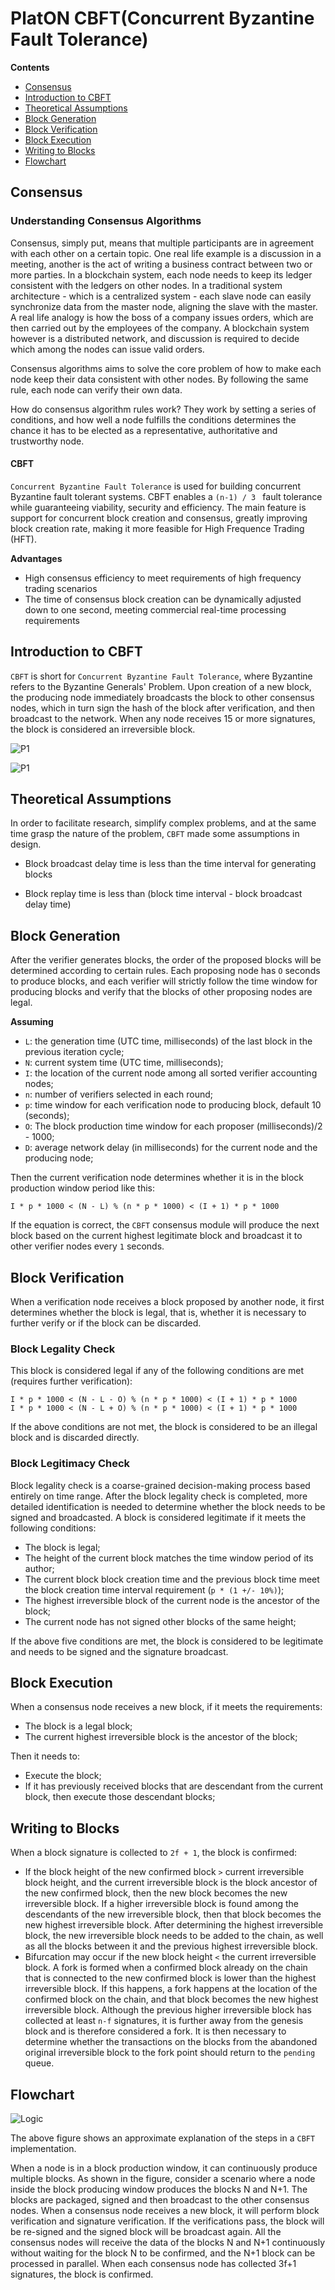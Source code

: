 # PlatON CBFT(Concurrent Byzantine Fault Tolerance)	

<!-- START doctoc generated TOC please keep comment here to allow auto update -->
<!-- DON'T EDIT THIS SECTION, INSTEAD RE-RUN doctoc TO UPDATE -->
**Contents**

- [Consensus](#Consensus)
- [Introduction to CBFT](#Introduction%20to%20CBFT)
- [Theoretical Assumptions](#Theoretical%20Assumptions)
- [Block Generation](#Block%20Generation)
- [Block Verification](#Block%20Verification)
- [Block Execution](#Block%20Execution)
- [Writing to Blocks](#Writing%20to%20Blocks)
- [Flowchart](#Flowchart)

<!-- END doctoc generated TOC please keep comment here to allow auto update -->

## Consensus 

### Understanding Consensus Algorithms

Consensus, simply put, means that multiple participants are in agreement with each other on a certain topic. One real life example is a discussion in a meeting, another is the act of writing a business contract between two or more parties. In a blockchain system, each node needs to keep its ledger consistent with the ledgers on other nodes. In a traditional system architecture - which is a centralized system - each slave node can easily synchronize data from the master node, aligning the slave with the master. A real life analogy is how the boss of a company issues orders, which are then carried out by the employees of the company. A blockchain system however is a distributed network, and discussion is required to decide which among the nodes can issue valid orders.

Consensus algorithms aims to solve the core problem of how to make each node keep their data consistent with other nodes. By following the same rule, each node can verify their own data.

How do consensus algorithm rules work? They work by setting a series of conditions, and how well a node fulfills the conditions determines the chance it has to be elected as a representative, authoritative and trustworthy node.

#### CBFT

`Concurrent Byzantine Fault Tolerance` is used for building concurrent Byzantine fault tolerant systems. CBFT enables a `(n-1) / 3 ` fault tolerance while guaranteeing viability, security and efficiency. 
The main feature is support for concurrent block creation and consensus, greatly improving block creation rate, making it more feasible for High Frequence Trading (HFT).

**Advantages**

- High consensus efficiency to meet requirements of high frequency trading scenarios
- The time of consensus block creation can be dynamically adjusted down to one second, meeting commercial real-time processing requirements

## Introduction to CBFT

`CBFT` is short for `Concurrent Byzantine Fault Tolerance`, where Byzantine refers to the Byzantine Generals' Problem.
Upon creation of a new block, the producing node immediately broadcasts the block to other consensus nodes, which in turn sign the hash of the block after verification, and then broadcast to the network.
When any node receives 15 or more signatures, the block is considered an irreversible block.

![P1](./concurrent-bft-EN/images/giskard_blockproduct_1.png)

![P1](./concurrent-bft-EN/images/giskard_blockproduct_2.png)

## Theoretical Assumptions

In order to facilitate research, simplify complex problems, and at the same time grasp the nature of the problem, `CBFT` made some assumptions in design.

* Block broadcast delay time is less than the time interval for generating blocks

* Block replay time is less than (block time interval - block broadcast delay time)

## Block Generation

After the verifier generates blocks, the order of the proposed blocks will be determined according to certain rules. Each proposing node has `O` seconds to produce blocks, and each verifier will strictly follow the time window for producing blocks and verify that the blocks of other proposing nodes are legal.

**Assuming**

- `L`: the generation time (UTC time, milliseconds) of the last block in the previous iteration cycle;
- `N`: current system time (UTC time, milliseconds);
- `I`: the location of the current node among all sorted verifier accounting nodes;
- `n`: number of verifiers selected in each round;
- `p`: time window for each verification node to producing block, default 10 (seconds);
- `O`: The block production time window for each proposer (milliseconds)/2 - 1000; 
- `D`: average network delay (in milliseconds) for the current node and the producing node;

Then the current verification node determines whether it is in the block production window period like this:

    I * p * 1000 < (N - L) % (n * p * 1000) < (I + 1) * p * 1000

If the equation is correct, the `CBFT` consensus module will produce the next block based on the current highest legitimate block and broadcast it to other verifier nodes every `1` seconds.

## Block Verification

When a verification node receives a block proposed by another node, it first determines whether the block is legal, that is, whether it is necessary to further verify or if the block can be discarded.

### Block Legality Check

This block is considered legal if any of the following conditions are met (requires further verification):

    I * p * 1000 < (N - L - O) % (n * p * 1000) < (I + 1) * p * 1000
    I * p * 1000 < (N - L + O) % (n * p * 1000) < (I + 1) * p * 1000

If the above conditions are not met, the block is considered to be an illegal block and is discarded directly.

### Block Legitimacy Check

Block legality check is a coarse-grained decision-making process based entirely on time range. After the block legality check is completed, more detailed identification is needed to determine whether the block needs to be signed and broadcasted. A block is considered legitimate if it meets the following conditions: 

- The block is legal;
- The height of the current block matches the time window period of its author;
- The current block block creation time and the previous block time meet the block creation time interval requirement (`p * (1 +/- 10%)`);
- The highest irreversible block of the current node is the ancestor of the block;
- The current node has not signed other blocks of the same height;

If the above five conditions are met, the block is considered to be legitimate and needs to be signed and the signature broadcast.

## Block Execution

When a consensus node receives a new block, if it meets the requirements:

- The block is a legal block;
- The current highest irreversible block is the ancestor of the block;

Then it needs to:

* Execute the block;
* If it has previously received blocks that are descendant from the current block, then execute those descendant blocks;

## Writing to Blocks

When a block signature is collected to `2f + 1`, the block is confirmed:

* If the block height of the new confirmed block `>` current irreversible block height, and the current irreversible block is the block ancestor of the new confirmed block, then the new block becomes the new irreversible block. If a higher irreversible block is found among the descendants of the new irreversible block, then that block becomes the new highest irreversible block. After determining the highest irreversible block, the new irreversible block needs to be added to the chain, as well as all the blocks between it and the previous highest irreversible block.
* Bifurcation may occur if the new block height `<` the current irreversible block. A fork is formed when a confirmed block already on the chain that is connected to the new confirmed block is lower than the highest irreversible block. If this happens, a fork happens at the location of the confirmed block on the chain, and that block becomes the new highest irreversible block. Although the previous higher irreversible block has collected at least `n-f` signatures, it is further away from the genesis block and is therefore considered a fork. It is then necessary to determine whether the transactions on the blocks from the abandoned original irreversible block to the fork point should return to the `pending` queue.

## Flowchart

![Logic](./concurrent-bft-EN/images/cbfg_logic.png)

The above figure shows an approximate explanation of the steps in a `CBFT` implementation.

When a node is in a block production window, it can continuously produce multiple blocks. As shown in the figure, consider a scenario where a node inside the block producing window produces the blocks N and N+1. The blocks are packaged, signed and then broadcast to the other consensus nodes. When a consensus node receives a new block, it will perform block verification and signature verification. If the verifications pass, the block will be re-signed and the signed block will be broadcast again. All the consensus nodes will receive the data of the blocks N and N+1 continuously without waiting for the block N to be confirmed, and the N+1 block can be processed in parallel. When each consensus node has collected 3f+1 signatures, the block is confirmed.